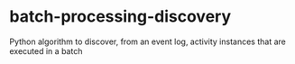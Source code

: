 # batch-processing-discovery
Python algorithm to discover, from an event log, activity instances that are executed in a batch
